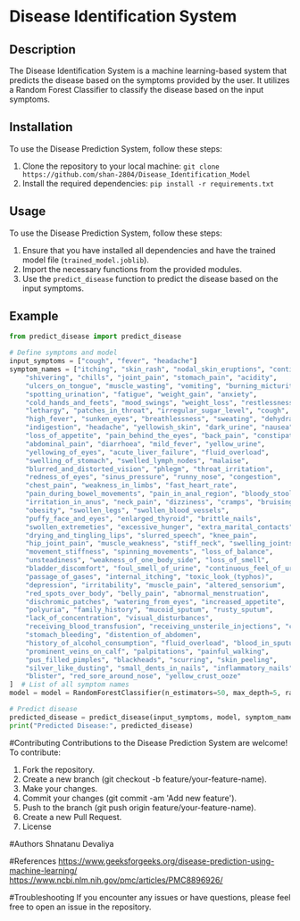 # Disease Identification System

## Description
The Disease Identification System is a machine learning-based system that predicts the disease based on the symptoms provided by the user. It utilizes a Random Forest Classifier to classify the disease based on the input symptoms.

## Installation
To use the Disease Prediction System, follow these steps:
1. Clone the repository to your local machine: `git clone https://github.com/shan-2804/Disease_Identification_Model `
2. Install the required dependencies: `pip install -r requirements.txt`

## Usage
To use the Disease Prediction System, follow these steps:
1. Ensure that you have installed all dependencies and have the trained model file (`trained_model.joblib`).
2. Import the necessary functions from the provided modules.
3. Use the `predict_disease` function to predict the disease based on the input symptoms.

## Example
```python
from predict_disease import predict_disease

# Define symptoms and model
input_symptoms = ["cough", "fever", "headache"]
symptom_names = ["itching", "skin_rash", "nodal_skin_eruptions", "continuous_sneezing",
    "shivering", "chills", "joint_pain", "stomach_pain", "acidity",
    "ulcers_on_tongue", "muscle_wasting", "vomiting", "burning_micturition",
    "spotting_urination", "fatigue", "weight_gain", "anxiety",
    "cold_hands_and_feets", "mood_swings", "weight_loss", "restlessness",
    "lethargy", "patches_in_throat", "irregular_sugar_level", "cough",
    "high_fever", "sunken_eyes", "breathlessness", "sweating", "dehydration",
    "indigestion", "headache", "yellowish_skin", "dark_urine", "nausea",
    "loss_of_appetite", "pain_behind_the_eyes", "back_pain", "constipation",
    "abdominal_pain", "diarrhoea", "mild_fever", "yellow_urine",
    "yellowing_of_eyes", "acute_liver_failure", "fluid_overload",
    "swelling_of_stomach", "swelled_lymph_nodes", "malaise",
    "blurred_and_distorted_vision", "phlegm", "throat_irritation",
    "redness_of_eyes", "sinus_pressure", "runny_nose", "congestion",
    "chest_pain", "weakness_in_limbs", "fast_heart_rate",
    "pain_during_bowel_movements", "pain_in_anal_region", "bloody_stool",
    "irritation_in_anus", "neck_pain", "dizziness", "cramps", "bruising",
    "obesity", "swollen_legs", "swollen_blood_vessels",
    "puffy_face_and_eyes", "enlarged_thyroid", "brittle_nails",
    "swollen_extremeties", "excessive_hunger", "extra_marital_contacts",
    "drying_and_tingling_lips", "slurred_speech", "knee_pain",
    "hip_joint_pain", "muscle_weakness", "stiff_neck", "swelling_joints",
    "movement_stiffness", "spinning_movements", "loss_of_balance",
    "unsteadiness", "weakness_of_one_body_side", "loss_of_smell",
    "bladder_discomfort", "foul_smell_of_urine", "continuous_feel_of_urine",
    "passage_of_gases", "internal_itching", "toxic_look_(typhos)",
    "depression", "irritability", "muscle_pain", "altered_sensorium",
    "red_spots_over_body", "belly_pain", "abnormal_menstruation",
    "dischromic_patches", "watering_from_eyes", "increased_appetite",
    "polyuria", "family_history", "mucoid_sputum", "rusty_sputum",
    "lack_of_concentration", "visual_disturbances",
    "receiving_blood_transfusion", "receiving_unsterile_injections", "coma",
    "stomach_bleeding", "distention_of_abdomen",
    "history_of_alcohol_consumption", "fluid_overload", "blood_in_sputum",
    "prominent_veins_on_calf", "palpitations", "painful_walking",
    "pus_filled_pimples", "blackheads", "scurring", "skin_peeling",
    "silver_like_dusting", "small_dents_in_nails", "inflammatory_nails",
    "blister", "red_sore_around_nose", "yellow_crust_ooze"
]  # List of all symptom names
model = model = RandomForestClassifier(n_estimators=50, max_depth=5, random_state=40)  # Trained machine learning model

# Predict disease
predicted_disease = predict_disease(input_symptoms, model, symptom_names)
print("Predicted Disease:", predicted_disease)
```

#Contributing
Contributions to the Disease Prediction System are welcome! To contribute:
1. Fork the repository.
2. Create a new branch (git checkout -b feature/your-feature-name).
3. Make your changes.
4. Commit your changes (git commit -am 'Add new feature').
5. Push to the branch (git push origin feature/your-feature-name).
6. Create a new Pull Request.
7. License

#Authors
Shnatanu Devaliya

#References
https://www.geeksforgeeks.org/disease-prediction-using-machine-learning/
https://www.ncbi.nlm.nih.gov/pmc/articles/PMC8896926/

#Troubleshooting
If you encounter any issues or have questions, please feel free to open an issue in the repository.


